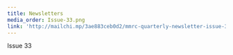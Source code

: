 ```yaml
---
title: Newsletters
media_order: Issue-33.png
link: 'http://mailchi.mp/3ae883ceb0d2/mmrc-quarterly-newsletter-issue-33'
---
```


Issue 33